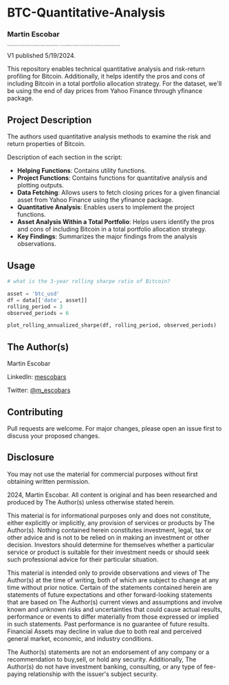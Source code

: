 # BTC-Quantitative-Analysis

### Martin Escobar

<span style="font-size:0.1em;">*__The information presented reflects the views and assumptions of The Author(s) at the time of publication. Please note that this research may not be updated and The Author(s)' current views may materially differ from those presented without notice. The results will not be updated as The Author(s)' internal models change, or any information upon which the models relies upon changes.__*
</span>

V1 published 5/19/2024.

This repository enables technical quantitative analysis and risk-return profiling for Bitcoin. Additionally, it helps identify the pros and cons of including Bitcoin in a total portfolio allocation strategy. For the dataset, we'll be using the end of day prices from Yahoo Finance through yfinance package.


## Project Description

The authors used quantitative analysis methods to examine the risk and return properties of Bitcoin.

Description of each section in the script:

- **Helping Functions**: Contains utility functions.
- **Project Functions**: Contains functions for quantitative analysis and plotting outputs.
- **Data Fetching**: Allows users to fetch closing prices for a given financial asset from Yahoo Finance using the yfinance package.
- **Quantitative Analysis**: Enables users to implement the project functions.
- **Asset Analysis Within a Total Portfolio**: Helps users identify the pros and cons of including Bitcoin in a total portfolio allocation strategy.
- **Key Findings**: Summarizes the major findings from the analysis observations. 


## Usage

```python
# what is the 3-year rolling sharpe ratio of Bitcoin?

asset = 'btc_usd'
df = data[['date', asset]]
rolling_period = 3
observed_periods = 6

plot_rolling_annualized_sharpe(df, rolling_period, observed_periods)

```


## The Author(s)
Martin Escobar

LinkedIn: [mescobars](https://www.linkedin.com/in/mescobars/)

Twitter: [@m_escobars](https://twitter.com/m_escobars)


## Contributing
Pull requests are welcome. For major changes, please open an issue first to discuss your proposed changes.


## Disclosure

You may not use the material for commercial purposes without first obtaining written permission.

2024, Martin Escobar. All content is original and has been researched and produced by The Author(s) unless otherwise stated herein. 

This material is for informational purposes only and does not constitute, either explicitly or implicitly, any provision of services or products by The Author(s). Nothing contained herein constitutes investment, legal, tax or other advice and is not to be relied on in making an investment or other decision. Investors should determine for themselves whether a particular service or product is suitable for their investment needs or should seek such professional advice for their particular situation.

This material is intended only to provide observations and views of The Author(s) at the time of writing, both of which are subject to change at any time without prior notice. Certain of the statements contained herein are statements of future expectations and other forward-looking statements that are based on The Author(s) current views and assumptions and involve known and unknown risks and uncertainties that could cause actual results, performance or events to differ materially from those expressed or implied in such statements. Past performance is no guarantee of future results. Financial Assets may decline in value due to both real and perceived general market, economic, and industry conditions. 

The Author(s) statements are not an endorsement of any company or a recommendation to buy,sell, or hold any security. Additionally, The Author(s) do not have investment banking, consulting, or any type of fee-paying relationship with the issuer's subject security.
